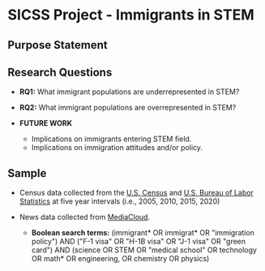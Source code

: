 # SICSS Project - Immigrants in STEM

## Purpose Statement


## Research Questions 

* **RQ1:** What immigrant populations are underrepresented in STEM?
* **RQ2:** What immigrant populations are overrepresented in STEM?

* **FUTURE WORK** 
    + Implications on immigrants entering STEM field.
    + Implications on immigration attitudes and/or policy. 

## Sample

* Census data collected from the [U.S. Census](https://www.census.gov/) and [U.S. Bureau of Labor       Statistics](https://www.bls.gov/) at five year intervals (i.e., 2005, 2010, 2015, 2020)

* News data collected from [MediaCloud](https://mediacloud.org/). 
    + **Boolean search terms:** (immigrant* OR immigrat* OR "immigration policy") AND ("F-1 visa" OR "H-1B visa" OR "J-1 visa" OR "green card") AND (science OR STEM OR "medical school" OR technology OR math* OR engineering, OR chemistry OR physics)
  